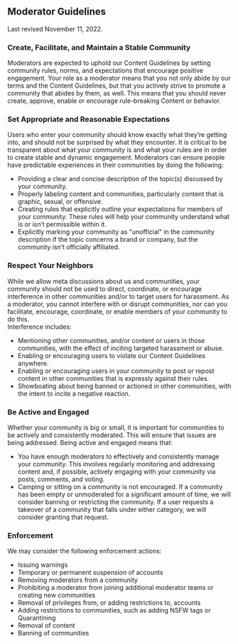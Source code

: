 Moderator Guidelines
--------------------
Last revised November 11, 2022.

### Create, Facilitate, and Maintain a Stable Community

Moderators are expected to uphold our Content Guidelines by setting community rules, norms, and expectations that encourage positive engagement. Your role as a moderator means that you not only abide by our terms and the Content Guidelines, but that you actively strive to promote a community that abides by them, as well. This means that you should never create, approve, enable or encourage rule-breaking Content or behavior.

### Set Appropriate and Reasonable Expectations

Users who enter your community should know exactly what they’re getting into, and should not be surprised by what they encounter. It is critical to be transparent about what your community is and what your rules are in order to create stable and dynamic engagement. Moderators can ensure people have predictable experiences in their communities by doing the following:

*   Providing a clear and concise description of the topic(s) discussed by your community.
*   Properly labeling content and communities, particularly content that is graphic, sexual, or offensive.
*   Creating rules that explicitly outline your expectations for members of your community. These rules will help your community understand what is or isn’t permissible within it.
*   Explicitly marking your community as "unofficial" in the community description if the topic concerns a brand or company, but the community isn’t officially affiliated.

### Respect Your Neighbors

While we allow meta discussions about us and communities, your community should not be used to direct, coordinate, or encourage interference in other communities and/or to target users for harassment. As a moderator, you cannot interfere with or disrupt communities, nor can you facilitate, encourage, coordinate, or enable members of your community to do this.  
Interference includes:

*   Mentioning other communities, and/or content or users in those communities, with the effect of inciting targeted harassment or abuse.
*   Enabling or encouraging users to violate our Content Guidelines anywhere.
*   Enabling or encouraging users in your community to post or repost content in other communities that is expressly against their rules.
*   Showboating about being banned or actioned in other communities, with the intent to incite a negative reaction.

### Be Active and Engaged

Whether your community is big or small, it is important for communities to be actively and consistently moderated. This will ensure that issues are being addressed. Being active and engaged means that:

*   You have enough moderators to effectively and consistently manage your community. This involves regularly monitoring and addressing content and, if possible, actively engaging with your community via posts, comments, and voting.
*   Camping or sitting on a community is not encouraged. If a community has been empty or unmoderated for a significant amount of time, we will consider banning or restricting the community. If a user requests a takeover of a community that falls under either category, we will consider granting that request.

### Enforcement

We may consider the following enforcement actions:

*   Issuing warnings
*   Temporary or permanent suspension of accounts
*   Removing moderators from a community
*   Prohibiting a moderator from joining additional moderator teams or creating new communities
*   Removal of privileges from, or adding restrictions to, accounts
*   Adding restrictions to communities, such as adding NSFW tags or Quarantining
*   Removal of content
*   Banning of communities
